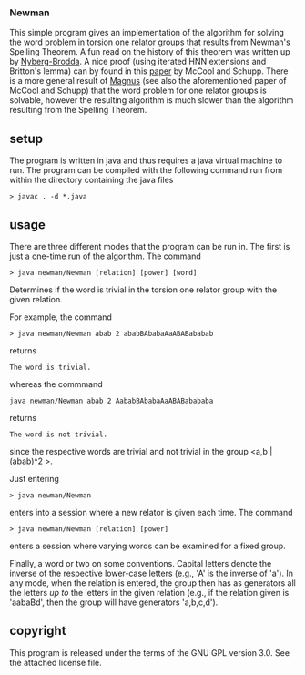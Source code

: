 ### Newman ###

This simple program gives an implementation of the algorithm for solving the word problem
in torsion one relator groups that results from Newman's Spelling Theorem.  A fun read
on the history of this theorem was written up by [Nyberg-Brodda](https://arxiv.org/abs/2004.01484).
A nice proof (using iterated HNN extensions and Britton's lemma) can by found in this 
[paper](McCool&Schupp) by McCool and Schupp.  There is a more general result of 
[Magnus](Magnus) (see also the aforementioned paper of McCool and Schupp) 
that the word problem for one relator groups is solvable, however the resulting
algorithm is much slower than the algorithm resulting from the Spelling Theorem.  

## setup ##

The program is  written in java and thus requires a java virtual machine to run. The program
can be compiled with the following command run from within the directory containing the java files

```
> javac . -d *.java
``` 


## usage ##

There are three different modes that the program can be run in.  The first is just a one-time
run of the algorithm.  The command
```
> java newman/Newman [relation] [power] [word]
```
Determines if the word is trivial in the torsion one relator group with the given relation.  

For example, the command
```
> java newman/Newman abab 2 ababBAbabaAaABABababab
```
returns
```
The word is trivial.
```
whereas the commmand
```
java newman/Newman abab 2 AababBAbabaAaABABabababa
```
returns
```
The word is not trivial.
```
since the respective words are trivial and not trivial in the group <a,b | (abab)^2 >.


Just entering
```
> java newman/Newman
```
enters into a session where a new relator is given each time.  The command
```
> java newman/Newman [relation] [power]
```
enters a session where varying words can be examined for a fixed group. 

Finally, a word or two on some conventions.  Capital letters denote the inverse of the respective
lower-case letters (e.g., 'A' is the inverse of 'a').  In any mode, when the relation is entered, 
the group then has as generators all the letters _up to_ the letters in the given relation (e.g.,
if the relation given is 'aabaBd', then the group will have generators 'a,b,c,d'). 


## copyright ##

This program is released under the terms of the GNU GPL version 3.0. See the attached license file.

[https://www.cambridge.org/core/services/aop-cambridge-core/content/view/A51E086AF79B5D32E0F2A590B01BF779/S1446788700014300a.pdf/div-class-title-on-one-relator-groups-and-span-class-italic-hnn-span-extensions-div.pdf]:(McCool&Schupp)

[https://link.springer.com/article/10.1007/BF01455888]:(Magnus)
